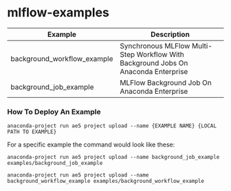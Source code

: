 # mlflow-examples

| Example                     | Description                                                                        |
|-----------------------------|------------------------------------------------------------------------------------|
| background_workflow_example | Synchronous MLFlow Multi-Step Workflow With Background Jobs On Anaconda Enterprise |
| background_job_example      | MLFlow Background Job On Anaconda Enterprise                                       |

### How To Deploy An Example

```commandline
anaconda-project run ae5 project upload --name {EXAMPLE NAME} {LOCAL PATH TO EXAMPLE}
```

For a specific example the command would look like these:
```commandline
anaconda-project run ae5 project upload --name background_job_example examples/background_job_example
```

```commandline
anaconda-project run ae5 project upload --name background_workflow_example examples/background_workflow_example
```
